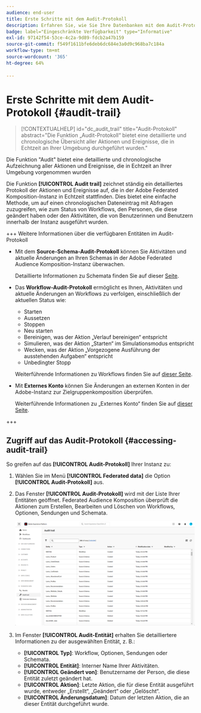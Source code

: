```yaml
---
audience: end-user
title: Erste Schritte mit dem Audit-Protokoll
description: Erfahren Sie, wie Sie Ihre Datenbanken mit dem Audit-Protokoll überwachen.
badge: label="Eingeschränkte Verfügbarkeit" type="Informative"
exl-id: 97142f54-53ce-4c2a-9d89-fdcb2a47b159
source-git-commit: f549f1611bfe6deb6dc684e3a0d9c968ba7c184a
workflow-type: tm+mt
source-wordcount: '365'
ht-degree: 64%

---
```


# Erste Schritte mit dem Audit-Protokoll {#audit-trail}

>[!CONTEXTUALHELP]
>id="dc_audit_trail"
>title="Audit-Protokoll"
>abstract="Die Funktion „Audit-Protokoll“ bietet eine detaillierte und chronologische Übersicht aller Aktionen und Ereignisse, die in Echtzeit an Ihrer Umgebung durchgeführt wurden."

Die Funktion &quot;Audit&quot; bietet eine detaillierte und chronologische Aufzeichnung aller Aktionen und Ereignisse, die in Echtzeit an Ihrer Umgebung vorgenommen wurden

Die Funktion **[!UICONTROL Audit trail]** zeichnet ständig ein detailliertes Protokoll der Aktionen und Ereignisse auf, die in der Adobe Federated Komposition-Instanz in Echtzeit stattfinden. Dies bietet eine einfache Methode, um auf einen chronologischen Dateneintrag mit Abfragen zuzugreifen, wie zum Status von Workflows, den Personen, die diese geändert haben oder den Aktivitäten, die von Benutzerinnen und Benutzern innerhalb der Instanz ausgeführt wurden.

+++ Weitere Informationen über die verfügbaren Entitäten im Audit-Protokoll

* Mit dem **Source-Schema-Audit-Protokoll** können Sie Aktivitäten und aktuelle Änderungen an Ihren Schemas in der Adobe Federated Audience Komposition-Instanz überwachen.

  Detaillierte Informationen zu Schemata finden Sie auf dieser [Seite](../customer/schemas.md).

* Das **Workflow-Audit-Protokoll** ermöglicht es Ihnen, Aktivitäten und aktuelle Änderungen an Workflows zu verfolgen, einschließlich der aktuellen Status wie:

   * Starten
   * Aussetzen
   * Stoppen
   * Neu starten
   * Bereinigen, was der Aktion „Verlauf bereinigen“ entspricht
   * Simulieren, was der Aktion „Starten“ im Simulationsmodus entspricht
   * Wecken, was der Aktion „Vorgezogene Ausführung der ausstehenden Aufgaben“ entspricht
   * Unbedingter Stopp

  Weiterführende Informationen zu Workflows finden Sie auf [dieser Seite](../compositions/gs-compositions.md).

* Mit **Externes Konto** können Sie Änderungen an externen Konten in der Adobe-Instanz zur Zielgruppenkomposition überprüfen.

  Weiterführende Informationen zu „Externes Konto“ finden Sie auf [dieser Seite](../connections/federated-db.md).

+++

## Zugriff auf das Audit-Protokoll {#accessing-audit-trail}

So greifen auf das **[!UICONTROL Audit-Protokoll]** Ihrer Instanz zu:

1. Wählen Sie im Menü **[!UICONTROL Federated data]** die Option **[!UICONTROL Audit-Protokoll]** aus.

1. Das Fenster **[!UICONTROL Audit-Protokoll]** wird mit der Liste Ihrer Entitäten geöffnet. Federated Audience Komposition überprüft die Aktionen zum Erstellen, Bearbeiten und Löschen von Workflows, Optionen, Sendungen und Schemata.

   ![](assets/audit_trail.png)

1. Im Fenster **[!UICONTROL Audit-Entität]** erhalten Sie detailliertere Informationen zu der ausgewählten Entität, z. B.:

   * **[!UICONTROL Typ]**: Workflow, Optionen, Sendungen oder Schemata.
   * **[!UICONTROL Entität]**: Interner Name Ihrer Aktivitäten.
   * **[!UICONTROL Geändert von]**: Benutzername der Person, die diese Entität zuletzt geändert hat.
   * **[!UICONTROL Aktion]**: Letzte Aktion, die für diese Entität ausgeführt wurde, entweder „Erstellt“, „Geändert“ oder „Gelöscht“.
   * **[!UICONTROL Änderungsdatum]**: Datum der letzten Aktion, die an dieser Entität durchgeführt wurde.
